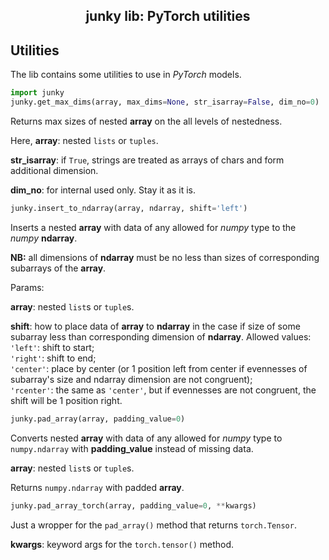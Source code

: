 <h2 align="center">junky lib: PyTorch utilities</h2>

## Utilities

The lib contains some utilities to use in *PyTorch* models.

```python
import junky
junky.get_max_dims(array, max_dims=None, str_isarray=False, dim_no=0)
```
Returns max sizes of nested **array** on the all levels of nestedness.

Here, **array**: nested `lists` or `tuples`.

**str_isarray**: if `True`, strings are treated as arrays of chars and form
additional dimension.

**dim_no**: for internal used only. Stay it as it is.

```python
junky.insert_to_ndarray(array, ndarray, shift='left')
```
Inserts a nested **array** with data of any allowed for *numpy* type to the
*numpy* **ndarray**.

**NB:** all dimensions of **ndarray** must be no less than sizes of
corresponding subarrays of the **array**.

Params:

**array**: nested `list`s or `tuple`s.

**shift**: how to place data of **array** to **ndarray** in the case if size
of some subarray less than corresponding dimension of **ndarray**. Allowed
values:<br/>
`'left'`: shift to start;<br/>
`'right'`: shift to end;<br/>
`'center'`: place by center (or 1 position left from center if evennesses of
subarray's size and ndarray dimension are not congruent);<br/>
`'rcenter'`: the same as `'center'`, but if evennesses are not congruent, the
shift will be 1 position right.

```python
junky.pad_array(array, padding_value=0)
```
Converts nested **array** with data of any allowed for *numpy* type to
`numpy.ndarray` with **padding_value** instead of missing data.

**array**: nested `list`s or `tuple`s.

Returns `numpy.ndarray` with padded **array**.

```python
junky.pad_array_torch(array, padding_value=0, **kwargs)
```
Just a wropper for the `pad_array()` method that returns `torch.Tensor`.

**kwargs**: keyword args for the `torch.tensor()` method.
